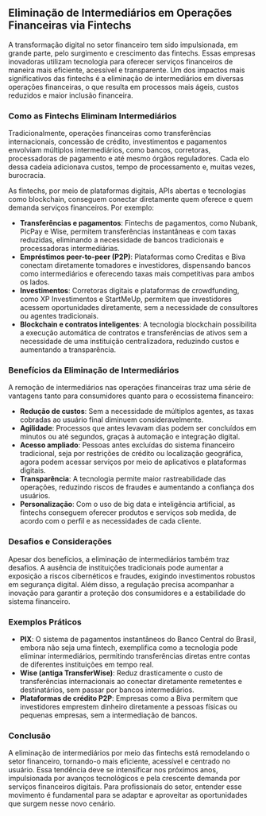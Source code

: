 ## Eliminação de Intermediários em Operações Financeiras via Fintechs

A transformação digital no setor financeiro tem sido impulsionada, em grande parte, pelo surgimento e crescimento das fintechs. Essas empresas inovadoras utilizam tecnologia para oferecer serviços financeiros de maneira mais eficiente, acessível e transparente. Um dos impactos mais significativos das fintechs é a eliminação de intermediários em diversas operações financeiras, o que resulta em processos mais ágeis, custos reduzidos e maior inclusão financeira.

### Como as Fintechs Eliminam Intermediários

Tradicionalmente, operações financeiras como transferências internacionais, concessão de crédito, investimentos e pagamentos envolviam múltiplos intermediários, como bancos, corretoras, processadoras de pagamento e até mesmo órgãos reguladores. Cada elo dessa cadeia adicionava custos, tempo de processamento e, muitas vezes, burocracia.

As fintechs, por meio de plataformas digitais, APIs abertas e tecnologias como blockchain, conseguem conectar diretamente quem oferece e quem demanda serviços financeiros. Por exemplo:

- **Transferências e pagamentos**: Fintechs de pagamentos, como Nubank, PicPay e Wise, permitem transferências instantâneas e com taxas reduzidas, eliminando a necessidade de bancos tradicionais e processadoras intermediárias.
- **Empréstimos peer-to-peer (P2P)**: Plataformas como Creditas e Biva conectam diretamente tomadores e investidores, dispensando bancos como intermediários e oferecendo taxas mais competitivas para ambos os lados.
- **Investimentos**: Corretoras digitais e plataformas de crowdfunding, como XP Investimentos e StartMeUp, permitem que investidores acessem oportunidades diretamente, sem a necessidade de consultores ou agentes tradicionais.
- **Blockchain e contratos inteligentes**: A tecnologia blockchain possibilita a execução automática de contratos e transferências de ativos sem a necessidade de uma instituição centralizadora, reduzindo custos e aumentando a transparência.

### Benefícios da Eliminação de Intermediários

A remoção de intermediários nas operações financeiras traz uma série de vantagens tanto para consumidores quanto para o ecossistema financeiro:

- **Redução de custos**: Sem a necessidade de múltiplos agentes, as taxas cobradas ao usuário final diminuem consideravelmente.
- **Agilidade**: Processos que antes levavam dias podem ser concluídos em minutos ou até segundos, graças à automação e integração digital.
- **Acesso ampliado**: Pessoas antes excluídas do sistema financeiro tradicional, seja por restrições de crédito ou localização geográfica, agora podem acessar serviços por meio de aplicativos e plataformas digitais.
- **Transparência**: A tecnologia permite maior rastreabilidade das operações, reduzindo riscos de fraudes e aumentando a confiança dos usuários.
- **Personalização**: Com o uso de big data e inteligência artificial, as fintechs conseguem oferecer produtos e serviços sob medida, de acordo com o perfil e as necessidades de cada cliente.

### Desafios e Considerações

Apesar dos benefícios, a eliminação de intermediários também traz desafios. A ausência de instituições tradicionais pode aumentar a exposição a riscos cibernéticos e fraudes, exigindo investimentos robustos em segurança digital. Além disso, a regulação precisa acompanhar a inovação para garantir a proteção dos consumidores e a estabilidade do sistema financeiro.

### Exemplos Práticos

- **PIX**: O sistema de pagamentos instantâneos do Banco Central do Brasil, embora não seja uma fintech, exemplifica como a tecnologia pode eliminar intermediários, permitindo transferências diretas entre contas de diferentes instituições em tempo real.
- **Wise (antiga TransferWise)**: Reduz drasticamente o custo de transferências internacionais ao conectar diretamente remetentes e destinatários, sem passar por bancos intermediários.
- **Plataformas de crédito P2P**: Empresas como a Biva permitem que investidores emprestem dinheiro diretamente a pessoas físicas ou pequenas empresas, sem a intermediação de bancos.

### Conclusão

A eliminação de intermediários por meio das fintechs está remodelando o setor financeiro, tornando-o mais eficiente, acessível e centrado no usuário. Essa tendência deve se intensificar nos próximos anos, impulsionada por avanços tecnológicos e pela crescente demanda por serviços financeiros digitais. Para profissionais do setor, entender esse movimento é fundamental para se adaptar e aproveitar as oportunidades que surgem nesse novo cenário.